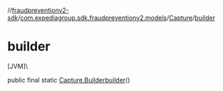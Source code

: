 //[fraudpreventionv2-sdk](../../../index.md)/[com.expediagroup.sdk.fraudpreventionv2.models](../index.md)/[Capture](index.md)/[builder](builder.md)

# builder

[JVM]\

public final static [Capture.Builder](-builder/index.md)[builder](builder.md)()
